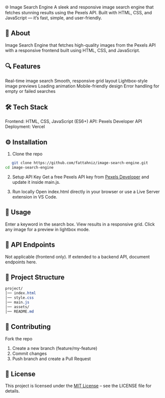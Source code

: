 🌐 Image Search Engine
A sleek and responsive image search engine that fetches stunning results using the Pexels API. Built with HTML, CSS, and JavaScript — it’s fast, simple, and user-friendly.

## 📌 About
Image Search Engine that fetches high-quality images from the Pexels API with a responsive frontend built using HTML, CSS, and JavaScript.

## 🔍 Features
Real-time image search
Smooth, responsive grid layout
Lightbox-style image previews
Loading animation
Mobile-friendly design
Error handling for empty or failed searches

## 🛠️ Tech Stack
Frontend: HTML, CSS, JavaScript (ES6+)
API: Pexels Developer API
Deployment: Vercel

## ⚙️ Installation
1. Clone the repo
```bash
   git clone https://github.com/fattahniz/image-search-engine.git
cd image-search-engine
```

2. Setup API Key
Get a free Pexels API key from [Pexels Developer](https://www.pexels.com/api/)
and update it inside main.js.

3. Run locally
Open index.html directly in your browser or use a Live Server extension in VS Code.

## 🚀 Usage
Enter a keyword in the search box.
View results in a responsive grid.
Click any image for a preview in lightbox mode.

## 📡 API Endpoints
Not applicable (frontend only).
If extended to a backend API, document endpoints here.

## 📂 Project Structure
```css
project/
│── index.html
│── style.css
│── main.js
│── assets/
│── README.md
```

## 🤝 Contributing
Fork the repo

1. Create a new branch (feature/my-feature)
2. Commit changes
3. Push branch and create a Pull Request

## 📄 License
This project is licensed under the [MIT License](LICENSE) – see the LICENSE
file for details.
